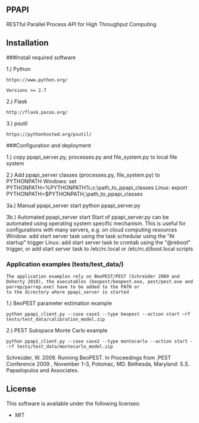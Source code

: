 ## PPAPI
RESTful Parallel Process API for High Throughput Computing


## Installation
###Install required software

1.) Python

    https://www.python.org/

    Versions >= 2.7

2.) Flask

    http://flask.pocoo.org/

3.) psutil

    https://pythonhosted.org/psutil/

###Configuration and deployment

1.) copy ppapi_server.py, processes.py and file_system.py to local file system

2.) Add ppapi_server classes (processes.py, file_system.py) to PYTHONPATH
    Windows: set PYTHONPATH=%PYTHONPATH%;c:\path_to_ppapi_classes
    Linux:   export PYTHONPATH=$PYTHONPATH,\path_to_ppapi_classes

3a.) Manual ppapi_server start
     python ppapi_server.py

3b.) Automated ppapi_server start
    Start of ppapi_server.py can be automated using operating system specific mechanism.
    This is useful for configurations with many servers, e.g. on cloud computing resources
    Window: add start server task using the task schedular using the  "At startup" trigger
    Linux:  add start server task to crontab using the "@reboot" trigger, or
            add start server task to /etc/rc.local or /etc/rc.d/boot.local scripts
    
### Application examples (tests/test_data/)
    The application examples rely on BeoPEST/PEST (Schreüder 2009 and Doherty 2010), the executables (beopest/beopest.exe, pest/pest.exe and parrep/parrep.exe) have to be added to the PATH or 
    to the directory where ppapi_server is started

1.) BeoPEST parameter estimation example

    python ppapi_client.py --case case1 --type beopest --action start –rf tests/test_data/calibration_model.zip

2.) PEST Subspace Monte Carlo example 

    python ppapi_client.py --case case2 --type montecarlo --action start --rf tests/test_data/montecarlo_model.zip

Schreüder, W. 2009. Running BeoPEST. In Proceedings from ,PEST Conference 2009 , November 1–3, Potomac, MD. Bethesda, Maryland: S.S. Papadopulos and Associates.
## License

This software is available under the following licenses:

  * MIT
